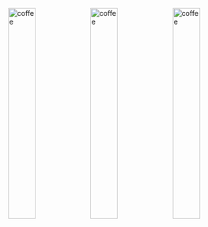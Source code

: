 <img src="https://telegra.ph/file/4d3b9b7aa79bec03f084a.gif" alt="coffee" width="33%"/><img src="https://telegra.ph/file/4d3b9b7aa79bec03f084a.gif" alt="coffee" width="33%"/><img src="https://telegra.ph/file/4d3b9b7aa79bec03f084a.gif" alt="coffee" width="33%"/>

<!--
**talyguryn/talyguryn** is a ✨ _special_ ✨ repository because its `README.md` (this file) appears on your GitHub profile.

Here are some ideas to get you started:

- 🔭 I’m currently working on ...
- 🌱 I’m currently learning ...
- 👯 I’m looking to collaborate on ...
- 🤔 I’m looking for help with ...
- 💬 Ask me about ...
- 📫 How to reach me: ...
- 😄 Pronouns: ...
- ⚡ Fun fact: ...
-->
